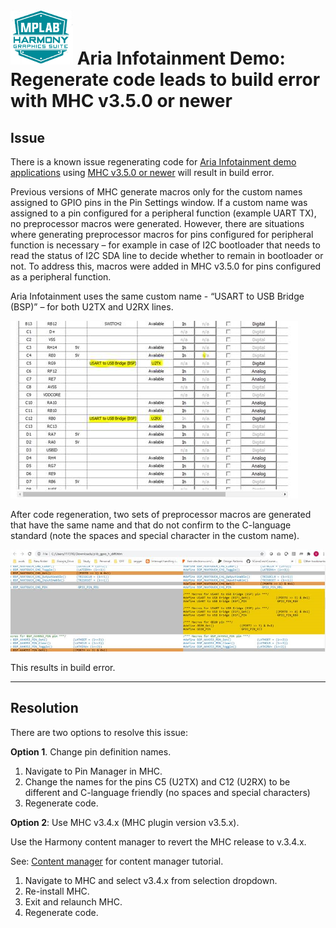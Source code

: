 # ![Microchip Technology](images/mhgs.png) Aria Infotainment Demo: Regenerate code leads to build error with MHC v3.5.0 or newer

## Issue

There is a known issue regenerating code for [Aria Infotainment demo applications](https://microchip-mplab-harmony.github.io/gfx/docs/aria/html/frames.html?frmname=topic&frmfile=00017.html) using [MHC v3.5.0 or newer](https://microchip-mplab-harmony.github.io/mhc/release_notes.html) will result in build error.

Previous versions of MHC generate macros only for the custom names assigned to GPIO pins in the Pin Settings window. If a custom name was assigned to a pin configured for a peripheral function (example UART TX), no preprocessor macros were generated. However, there are situations where generating preprocessor macros for pins configured for peripheral function is necessary – for example in case of I2C bootloader that needs to read the status of I2C SDA line to decide whether to remain in bootloader or not. To address this, macros were added in MHC v3.5.0 for pins configured as a peripheral function.

Aria Infotainment uses the same custom name - “USART to USB Bridge (BSP)” – for both U2TX and U2RX lines. 

![Aria Infotainment Custom Pin Names](images/aria_infotainment_pin_definitions.png)

After code regeneration, two sets of preprocessor macros are generated that have the same name and that do not confirm to the C-language standard (note the spaces and special character in the custom name). 

![PLIB_GPIO.H regenerated code diff](images/aria_infotainment_plib_gpio.png)

This results in build error.

***

## Resolution

There are two options to resolve this issue:

**Option 1**. Change pin definition names.

1. Navigate to Pin Manager in MHC.
2. Change the names for the pins C5 (U2TX) and C12 (U2RX) to be different and C-language friendly (no spaces and special characters)
3. Regenerate code.

**Option 2**:  Use MHC v3.4.x (MHC plugin version v3.5.x).

Use the Harmony content manager to revert the MHC release to v.3.4.x.

See: [Content manager](https://github.com/Microchip-MPLAB-Harmony/contentmanager/wiki)
for content manager tutorial.

1. Navigate to MHC and select v3.4.x from selection dropdown.
2. Re-install MHC.
3. Exit and relaunch MHC.
4. Regenerate code.
